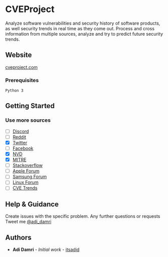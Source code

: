 # CVEProject

Analyze software vulnerabilities and security history of software products, as well security trends in real time
as they come out.
Process and cross information from multiple sources, analyze and try to predict future security trends.

## Website

[cveproject.com](https://cveproject.com)

### Prerequisites

```
Python 3
```

## Getting Started

### Use more sources

- [ ] [Discord](https://discord.com/developers)
- [ ] [Reddit](https://www.reddit.com/dev/api/)
- [x] [Twitter](https://developer.twitter.com/)
- [ ] [Facebook](https://developers.facebook.com/)
- [x] [NVD](https://nvd.nist.gov/)
- [x] [MITRE](https://cve.mitre.org/)
- [ ] [Stackoverflow](https://api.stackexchange.com/)
- [ ] [Apple Forum](https://discussions.apple.com/welcome)
- [ ] [Samsung Forum](https://forum.developer.samsung.com/)
- [ ] [Linux Forum](https://www.linuxquestions.org/)
- [ ] [CVE Trends](https://cvetrends.com/)

## Help & Guidance

Create issues with the specific problem.
Any further questions or requests Tweet me [@adi_damri](https://twitter.com/adi_damri)

## Authors

* **Adi Damri** - *Initial work* - [itsadid](https://github.com/itsadid)
